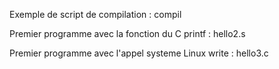 Exemple de script de compilation : compil

Premier programme avec la fonction du C printf : hello2.s

Premier programme avec l'appel systeme Linux write : hello3.c
